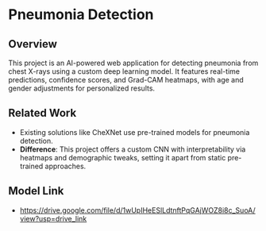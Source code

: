 # Pneumonia Detection

## Overview
This project is an AI-powered web application for detecting pneumonia from chest X-rays using a custom deep learning model. It features real-time predictions, confidence scores, and Grad-CAM heatmaps, with age and gender adjustments for personalized results.

## Related Work
- Existing solutions like CheXNet use pre-trained models for pneumonia detection.
- **Difference**: This project offers a custom CNN with interpretability via heatmaps and demographic tweaks, setting it apart from static pre-trained approaches.

## Model Link
- https://drive.google.com/file/d/1wUpIHeESlLdtnftPqGAjWOZ8i8c_SuoA/view?usp=drive_link
